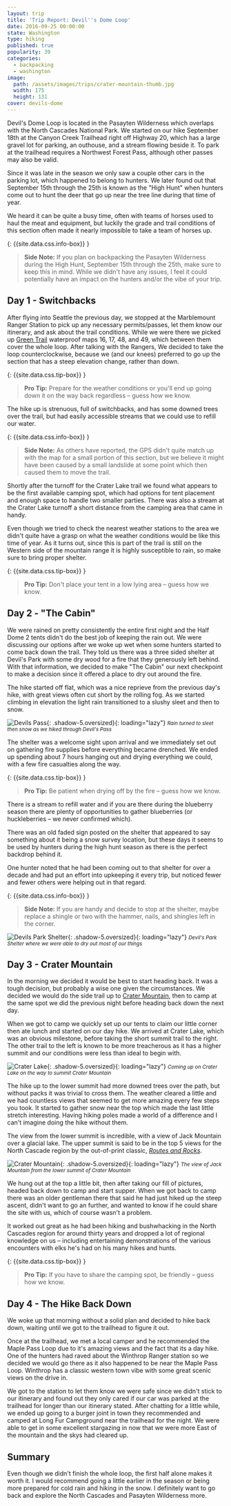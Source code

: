```yaml
---
layout: trip
title: 'Trip Report: Devil''s Dome Loop'
date: 2016-09-25 00:00:00
state: Washington
type: hiking
published: true
popularity: 39
categories:
  - backpacking
  - washington
image:
  path: /assets/images/trips/crater-mountain-thumb.jpg
  width: 175
  height: 131
cover: devils-dome
---
```



Devil's Dome Loop is located in the Pasayten Wilderness which overlaps with the
North Cascades National Park. We started on our hike September 18th at the
Canyon Creek Trailhead right off Highway 20, which has a large gravel lot for
parking, an outhouse, and a stream flowing beside it. To park at the trailhead
requires a Northwest Forest Pass, although other passes may also be valid.

Since it was late in the season we only saw a couple other cars in the parking
lot, which happened to belong to hunters. We later found out that September 15th
through the 25th is known as the "High Hunt" when hunters come out to hunt the
deer that go up near the tree line during that time of year.

We heard it can be quite a busy time, often with teams of horses used to haul
the meat and equipment, but luckily the grade and trail conditions of this
section often made it nearly impossible to take a team of horses up.

{: {{site.data.css.info-box}} }
> **Side Note:** If you plan on backpacking the Pasayten Wilderness during the
> High Hunt, September 15th through the 25th, make sure to keep this in mind.
> While we didn't have any issues, I feel it could potentially have an impact on
> the hunters and/or the vibe of your trip.

## Day 1 - Switchbacks

After flying into Seattle the previous day, we stopped at the Marblemount Ranger
Station to pick up any necessary permits/passes, let them know our itinerary,
and ask about the trail conditions. While we were there we picked up
[Green Trail](https://greentrailsmaps.com/) waterproof maps 16, 17, 48, and 49,
which between them cover the whole loop. After talking with the Rangers, We
decided to take the loop counterclockwise, because we (and our knees) preferred
to go up the section that has a steep elevation change, rather than down.

{: {{site.data.css.tip-box}} }
> **Pro Tip:** Prepare for the weather conditions or you'll end up going down it
> on the way back regardless – guess how we know.

The hike up is strenuous, full of switchbacks, and has some downed trees over
the trail, but had easily accessible streams that we could use to refill our
water.

{: {{site.data.css.info-box}} }
> **Side Note:** As others have reported, the GPS didn't quite match up with the
> map for a small portion of this section, but we believe it might have been
> caused by a small landslide at some point which then caused them to move the
> trail.

Shortly after the turnoff for the Crater Lake trail we found what appears to be
the first available camping spot, which had options for tent placement and
enough space to handle two smaller parties. There was also a stream at the
Crater Lake turnoff a short distance from the camping area that came in handy.

Even though we tried to check the nearest weather stations to the area we didn't
quite have a grasp on what the weather conditions would be like this time of
year. As it turns out, since this is part of the trail is still on the Western
side of the mountain range it is highly susceptible to rain, so make sure to
bring proper shelter.

{: {{site.data.css.tip-box}} }
> **Pro Tip:** Don't place your tent in a low lying area – guess how we know.

## Day 2 - "The Cabin"

We were rained on pretty consistently the entire first night and the Half Dome 2
tents didn't do the best job of keeping the rain out. We were discussing our
options after we woke up wet when some hunters started to come back down the
trail. They told us there was a three sided shelter at Devil's Park with some
dry wood for a fire that they generously left behind. With that information, we
decided to make "The Cabin" our next checkpoint to make a decision since it
offered a place to dry out around the fire.

The hike started off flat, which was a nice reprieve from the previous day's
hike, with great views often cut short by the rolling fog. As we started
climbing in elevation the light rain transitioned to a slushy sleet and then to
snow.

![Devils Pass](/assets/images/posts/devils-pass.jpg "Devil's Pass"){: .shadow-5.oversized}{: loading="lazy"} <small><i>Rain turned to sleet then snow as we hiked through Devil's Pass</i></small>

The shelter was a welcome sight upon arrival and we immediately set out on
gathering fire supplies before everything became drenched. We ended up spending
about 7 hours hanging out and drying everything we could, with a few fire
casualties along the way.

{: {{site.data.css.tip-box}} }
> **Pro Tip:** Be patient when drying off by the fire – guess how we know.

There is a stream to refill water and if you are there during the blueberry
season there are plenty of opportunities to gather blueberries (or huckleberries
– we never confirmed which).

There was an old faded sign posted on the shelter that appeared to say something
about it being a snow survey location, but these days it seems to be used by
hunters during the high hunt season as there is the perfect backdrop behind it.

One hunter noted that he had been coming out to that shelter for over a decade
and had put an effort into upkeeping it every trip, but noticed fewer and fewer
others were helping out in that regard.

{: {{site.data.css.info-box}} }
> **Side Note:** If you are handy and decide to stop at the shelter, maybe
replace a shingle or two with the hammer, nails, and shingles left in the corner.

![Devils Park Shelter](/assets/images/posts/devils-park-shelter.jpg "Devil's Park Shelter"){: .shadow-5.oversized}{: loading="lazy"} <small><i>Devil's Park Shelter where we were able to dry out most of our things</i></small>

## Day 3 - Crater Mountain

In the morning we decided it would be best to start heading back. It was a
tough decision, but probably a wise one given the circumstances. We decided we
would do the side trail up to [Crater
Mountain](https://www.peakbagger.com/peak.aspx?pid=1701), then to camp at the
same spot we did the previous night before heading back down the next day.

When we got to camp we quickly set up our tents to claim our little corner then
ate lunch and started on our day hike. We arrived at Crater Lake, which was an
obvious milestone, before taking the short summit trail to the right. The other
trail to the left is known to be more treacherous as it has a higher summit and
our conditions were less than ideal to begin with.

![Crater Lake](/assets/images/posts/crater-lake.jpg "Crater Lake"){: .shadow-5.oversized}{: loading="lazy"} <small><i>Coming up on Crater Lake on the way to summit Crater Mountain</i></small>

The hike up to the lower summit had more downed trees over the path, but without
packs it was trivial to cross them. The weather cleared a little and we had
countless views that seemed to get more amazing every few steps you took. It
started to gather snow near the top which made the last little stretch
interesting. Having hiking poles made a world of a difference and I can't
imagine doing the hike without them.

The view from the lower summit is incredible, with a view of Jack Mountain over
a glacial lake. The upper summit is said to be in the top 5 views for the North
Cascade region by the out-of-print classic, [*Routes and Rocks*](https://www.thriftbooks.com/w/routes-and-rocks-hikers-guide-to-the-north-cascades-from-glacier-peak-to-lake-chelan/13864318).

![Crater Mountain](/assets/images/posts/crater-mountain.jpg "Crater Mountain"){: .shadow-5.oversized}{: loading="lazy"} <small><i>The view of Jack Mountain from the lower summit of Crater Mountain</i></small>

We hung out at the top a little bit, then after taking our fill of pictures,
headed back down to camp and start supper. When we got back to camp there was an
older gentleman there that said he had just hiked up the steep ascent, didn't
want to go an further, and wanted to know if he could share the site with us,
which of course wasn't a problem.

It worked out great as he had been hiking and bushwhacking in the North Cascades
region for around thirty years and dropped a lot of regional knowledge on us –
including entertaining demonstrations of the various encounters with elks he's
had on his many hikes and hunts.

{: {{site.data.css.tip-box}} }
> **Pro Tip:** If you have to share the camping spot, be friendly – guess how we
> know.

## Day 4 - The Hike Back Down

We woke up that morning without a solid plan and decided to hike back down,
waiting until we got to the trailhead to figure it out.

Once at the trailhead, we met a local camper and he recommended the Maple Pass
Loop due to it's amazing views and the fact that its a day hike. One of the
hunters had raved about the Winthrop Ranger station so we decided we would go
there as it also happened to be near the Maple Pass Loop. Winthrop has a classic
western town vibe with some great scenic views on the drive in.

We got to the station to let them know we were safe since we didn't stick to our
itinerary and found out they only cared if our car was parked at the trailhead
for longer than our itinerary stated. After chatting for a little while, we
ended up going to a burger joint in town they recommended and camped at Long Fur
Campground near the trailhead for the night. We were able to get in some
excellent stargazing in now that we were more East of the mountain and the skys
had cleared up.

## Summary

Even though we didn't finish the whole loop, the first half alone makes it worth
it. I would recommend going a little earlier in the season or being more
prepared for cold rain and hiking in the snow. I definitely want to go back and
explore the North Cascades and Pasayten Wilderness more.
